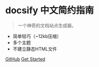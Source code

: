 # docsify 中文简约指南

>  一个神奇的文档站点生成器。 

-  简单轻巧（~12kb压缩）
-  多个主题 
- 不建立静态HTML文件 

[GitHub]() 
[Get Started](#quick-start) 

